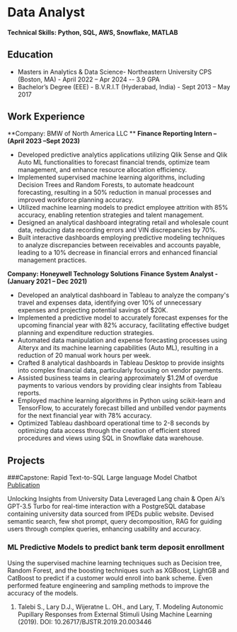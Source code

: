 # Data Analyst

#### Technical Skills: Python, SQL, AWS, Snowflake, MATLAB

## Education
- Masters in Analytics & Data Science- Northeastern University CPS (Boston, MA) - April 2022 – Apr 2024
-- 3.9 GPA
- Bachelor’s Degree (EEE) - B.V.R.I.T (Hyderabad, India) - Sept 2013 – May 2017
		

## Work Experience
**Company: BMW of North America LLC **
**Finance Reporting Intern – (April 2023 –Sept 2023)**
-	Developed predictive analytics applications utilizing Qlik Sense and Qlik Auto ML functionalities to forecast financial trends, optimize team management, and enhance resource allocation efficiency.
-	Implemented supervised machine learning algorithms, including Decision Trees and Random Forests, to automate headcount forecasting, resulting in a 50% reduction in manual processes and improved workforce planning accuracy.
-	Utilized machine learning models to predict employee attrition with 85% accuracy, enabling retention strategies and talent management.
-	Designed an analytical dashboard integrating retail and wholesale count data, reducing data recording errors and VIN discrepancies by 70%.
-	Built interactive dashboards employing predictive modeling techniques to analyze discrepancies between receivables and accounts payable, leading to a 10% decrease in financial errors and enhanced financial management practices.

**Company: Honeywell Technology Solutions**
**Finance System Analyst - (January 2021 – Dec 2021)**
-	Developed an analytical dashboard in Tableau to analyze the company's travel and expenses data, identifying over 10% of unnecessary expenses and projecting potential savings of $20K.
-	Implemented a predictive model to accurately forecast expenses for the upcoming financial year with 82% accuracy, facilitating effective budget planning and expenditure reduction strategies.
-	Automated data manipulation and expense forecasting processes using Alteryx and its machine learning capabilities (Auto ML), resulting in a reduction of 20 manual work hours per week.
-	Crafted 8 analytical dashboards in Tableau Desktop to provide insights into complex financial data, particularly focusing on vendor payments.
-	Assisted business teams in clearing approximately $1.2M of overdue payments to various vendors by providing clear insights from Tableau reports.
-	Employed machine learning algorithms in Python using scikit-learn and TensorFlow, to accurately forecast billed and unbilled vendor payments for the next financial year with 78% accuracy.
-	Optimized Tableau dashboard operational time to 2-8 seconds by optimizing data access through the creation of efficient stored procedures and views using SQL in Snowflake data warehouse.


## Projects
###Capstone: Rapid Text-to-SQL Large language Model Chatbot
[Publication](https://www.mdpi.com/1424-8220/22/8/3048)

Unlocking Insights from University Data Leveraged Lang chain & Open Ai’s GPT-3.5 Turbo for real-time interaction with a PostgreSQL database containing university data sourced from IPEDs public website. Devised semantic search, few shot prompt, query decomposition, RAG for guiding users through complex queries, enhancing usability and accuracy.

### ML Predictive Models to predict bank term deposit enrollment
Using the supervised machine learning techniques such as Decision tree, Random Forest, and the boosting techniques such as XGBoost, LightGB and CatBoost to predict if a customer would enroll into bank scheme. Even performed feature engineering and sampling methods to improve the accuracy of the models. 


1. Talebi S., Lary D.J., Wijeratne L. OH., and Lary, T. Modeling Autonomic Pupillary Responses from External Stimuli Using Machine Learning (2019). DOI: 10.26717/BJSTR.2019.20.003446

